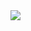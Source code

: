 <img align="center" src="https://readme-typing-svg.herokuapp.com/?font=Fira+Code&color=00FF00&size=24&center=true&vCenter=true&width=800&height=70&duration=6000&lines=jorexdeveloper;Linux+Command-Line+Enthusiast+%26+Developer" />
